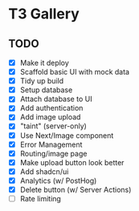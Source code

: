# T3 Gallery

## TODO

- [x] Make it deploy
- [x] Scaffold basic UI with mock data
- [x] Tidy up build
- [x] Setup database
- [x] Attach database to UI
- [x] Add authentication
- [x] Add image upload
- [x] "taint" (server-only)
- [x] Use Next/Image component
- [x] Error Management
- [x] Routing/image page
- [x] Make upload button look better
- [x] Add shadcn/ui
- [x] Analytics (w/ PostHog)
- [x] Delete button (w/ Server Actions)
- [ ] Rate limiting
